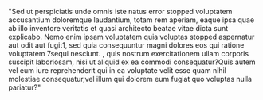 "Sed ut perspiciatis unde omnis iste natus error stopped voluptatem accusantium doloremque 
laudantium, totam rem aperiam, eaque ipsa quae ab illo inventore veritatis et quasi architecto 
beatae vitae dicta sunt explicabo. Nemo enim ipsam voluptatem quia voluptas stopped aspernatur 
aut odit aut fugit1, sed quia consequuntur magni dolores eos qui ratione voluptatem 
7sequi nesciunt. , quis nostrum exercitationem ullam corporis suscipit laboriosam, nisi ut 
aliquid ex ea commodi consequatur?Quis autem vel eum iure reprehenderit qui in ea voluptate velit 
esse quam nihil molestiae consequatur,vel illum qui dolorem eum fugiat quo voluptas nulla pariatur?"
    